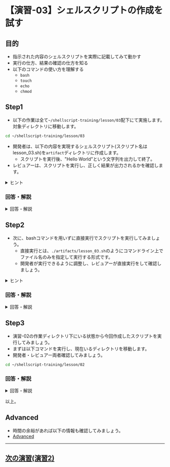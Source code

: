 # 【演習-03】シェルスクリプトの作成を試す

## 目的

- 指示された内容のシェルスクリプトを実際に記載してみて動かす
- 実行の仕方、結果の確認の仕方を知る
- 以下のコマンドの使い方を理解する
    - `bash`
    - `touch`
    - `echo`
    - `chmod`

## Step1

- 以下の作業は全て`~/shellscript-training/lesson/03`配下にて実施します。対象ディレクトリに移動します。

```bash
cd ~/shellscript-training/lesson/03
```

- 開発者は、以下の内容を実現するシェルスクリプト(スクリプト名はlesson_03.sh)を`artifact`ディレクトリに作成します。
    - スクリプトを実行後、"Hello World"という文字列を出力して終了。
- レビュアーは、スクリプトを実行し、正しく結果が出力されるかを確認します。

<details>
<summary>ヒント</summary>
<div>

- echoコマンドを活用する
- シバンに/bin/bashを設定する

</div>
</details>

### 回答・解説

<details>
<summary>回答・解説</summary>
<div>

- 以下の内容でスクリプトを作成します。

```bash
#!/bin/bash

echo "Hello World"
```

- 以下のコマンドで実行します。

```bash
bash ./artifacts/lesson_03.sh
```

- bashコマンドの引数として作成したファイルの場所を指定することで、該当のシェルスクリプトの中身をbash上で実行した結果を返します。

</div>
</details>

## Step2

- 次に、bashコマンドを用いずに直接実行でスクリプトを実行してみましょう。
    - 直接実行とは、`./artifacts/lesson_03.sh`のようにコマンドライン上でファイル名のみを指定して実行する形式です。
    - 開発者が実行できるように調整し、レビュアーが直接実行をして確認しましょう。

<details>
<summary>ヒント</summary>
<div>

- 実行権限が付与されているかを確認しましょう。(ls -l等のコマンドで確認が可能です。)
- 実行権限の管理にはchmodコマンドを活用しましょう。

</div>
</details>

### 回答・解説

<details>
<summary>回答・解説</summary>
<div>

- 以下のコマンドで権限を確認します。

```bash
ls -l ./artifacts/lesson_03.sh
-rw-r--r-- 1 root root 32 Jun 27 22:25 artifacts/lesson_03.sh
```

- `-rw-r--r--`の部分からファイルの所有者には読み込み(r)と書き込み(w)の権限のみが付与されている状態であることがわかります。
- 実行するには実行権限(x)が必要になります。
- そのため、以下コマンドで権限を付与します。

```bash
chmod u+x ./artifacts/lesson_03.sh
ls -l ./artifacts/lesson_03.sh
```

- この状態で、以下直接実行します。

```bash
./artifacts/lesson_03.sh
```

</div>
</details>

## Step3

- 演習-02の作業ディレクトリ下にいる状態から今回作成したスクリプトを実行してみましょう。
- まずは以下コマンドを実行し、現在いるディレクトリを移動します。
- 開発者・レビュアー両者確認してみましょう。

```bash
cd ~/shellscript-training/lesson/02
```

### 回答・解説

<details>
<summary>回答・解説</summary>
<div>

- 以下のコマンドで別のディレクトリにあるファイルを指定して実行します。
    - ../を設定することで、現在いるディレクトリの1階層上の場所を指し示します。

```bash
../03/artifacts/lesson_03.sh
```

- もしくは、絶対パス指定で以下の実行方法でも可能です。

```bash
/root/shellscript-training/lesson/03/artifacts/lesson_03.sh
```
</div>
</details>

以上。

## Advanced

- 時間の余裕があれば以下の情報も確認してみましょう。
- [Advanced](./advanced.md)

---

## [次の演習(演習2)](./演習2.md)